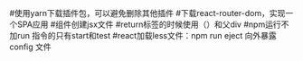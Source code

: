 #使用yarn下载插件包，可以避免删除其他插件
#下载react-router-dom，实现一个SPA应用
#组件创建jsx文件
#return标签的时候使用（）和父div
#npm运行不加run 指令的只有start和test
#react加载less文件：npm run eject 向外暴露config 文件
